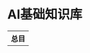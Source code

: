 AI基础知识库
===
<script type="text/css">
.thead{
    font-weight: bold;
    font-size: large
}
</script>
<table>
<tr>
<th class="thead">总目</th>
</tr>
</table>